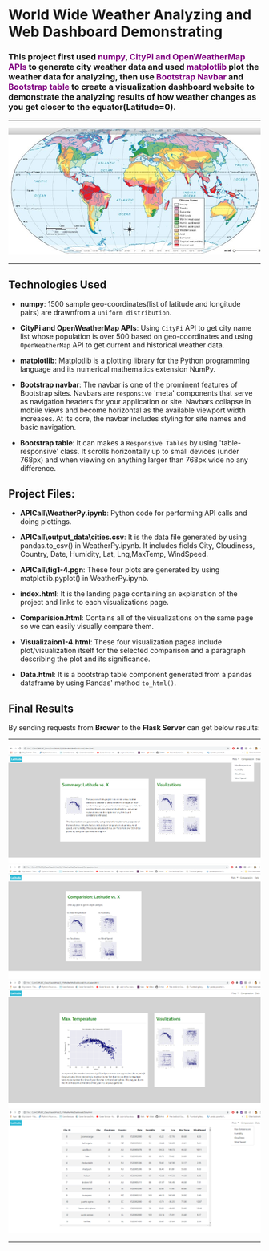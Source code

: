 
# World Wide Weather Analyzing and Web Dashboard Demonstrating

### This project first used <span style="color:purple ;">**numpy**</span>, <span style="color:purple ;">**CityPi and OpenWeatherMap APIs**</span> to generate city weather data  and used <span style="color:purple ;">**matplotlib**</span> plot the weather data for analyzing, then use <span style="color:purple ;">**Bootstrap Navbar**</span> and <span style="color:purple ;">**Bootstrap table**</span> to create a visualization dashboard website to demonstrate the analyzing results of how weather changes as you get closer to the equator(Latitude=0). 

- - -

![Climate.jpg](Resources/images/Climate.jpg)

- - -


## Technologies Used

*  **numpy**:  1500 sample geo-coordinates(list of latitude and longitude pairs) are drawnfrom a `uniform distribution`. 

*  **CityPi and OpenWeatherMap APIs**:  Using `CityPi` API to get city name list whose population is over 500 based on geo-coordinates and using `OpenWeatherMap` API to get current and historical weather data.

*  **matplotlib**: Matplotlib is a plotting library for the Python programming language and its numerical mathematics extension NumPy.  

*  **Bootstrap navbar**:  The navbar is one of the prominent features of Bootstrap sites. Navbars are `responsive` 'meta' components that serve as navigation headers for your application or site. Navbars collapse in mobile views and become horizontal as the available viewport width increases. At its core, the navbar includes styling for site names and basic navigation.
*  **Bootstrap table**:  It can makes a `Responsive Tables` by using 'table-responsive' class. It scrolls horizontally up to small devices (under 768px) and when viewing on anything larger than 768px wide no any difference.


## Project Files:

* **APICall\WeatherPy.ipynb**: Python code for performing API calls and doing plottings.

* **APICall\output_data\cities.csv**: It is the data file generated by using pandas.to_csv() in WeatherPy.ipynb. It includes fields City, Cloudiness, Country, Date, Humidity, Lat, Lng,MaxTemp, WindSpeed.

* **APICall\fig1-4.pgn**: These four plots are generated by using matplotlib.pyplot() in WeatherPy.ipynb.

* **index.html**: It is the landing page containing an explanation of the project and links to each visualizations page. 

* **Comparision.html**: Contains all of the visualizations on the same page so we can easily visually compare them.

* **Visualizaion1-4.html**: These four visualization pagea include plot/visualization itself for the selected comparison and a paragraph describing the plot and its significance.

* **Data.html**: It is a bootstrap table component generated from a pandas dataframe by using Pandas' method `to_html()`. 


## Final Results

By sending requests from **Brower** to the **Flask Server** can get below results: 

- - -

![result1.png](Resources/images/result1.png)
![result2.png](Resources/images/result2.png)
![result3.png](Resources/images/result3.png)
![result4.png](Resources/images/result4.png)

- - -





